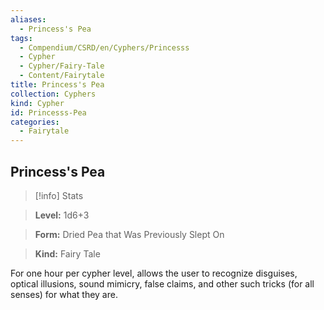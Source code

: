 ```yaml
---
aliases:
  - Princess's Pea
tags:
  - Compendium/CSRD/en/Cyphers/Princesss
  - Cypher
  - Cypher/Fairy-Tale
  - Content/Fairytale
title: Princess's Pea
collection: Cyphers
kind: Cypher
id: Princesss-Pea
categories:
  - Fairytale
---
```

## Princess's Pea    
>[!info] Stats    
> **Level:** 1d6+3    
> **Form:** Dried Pea that Was Previously Slept On    
> **Kind:** Fairy Tale  
    
For one hour per cypher level, allows the user to recognize disguises, optical illusions, sound mimicry, false claims, and other such tricks (for all senses) for what they are.
